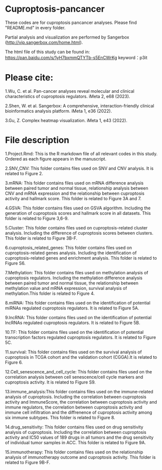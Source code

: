 # Cuproptosis-pancancer
These codes are for cuproptosis pancancer analyses. Please find "README.md" in every folder. 

Partial analysis and visualization are performed by Sangerbox (http://vip.sangerbox.com/home.html).

The html file of this study can be found in: https://pan.baidu.com/s/1yH7bxmmQTYTb-s5EnCWrKg 
keyword：p3it

# Please cite:

1.Wu, C. et al. Pan-cancer analyses reveal molecular and clinical characteristics of cuproptosis regulators. iMeta 2, e68 (2023).

2.Shen, W. et al. Sangerbox: A comprehensive, interaction-friendly clinical bioinformatics analysis platform. iMeta 1, e36 (2022).

3.Gu, Z. Complex heatmap visualization. iMeta 1, e43 (2022).

# File description

1.Project.Rmd: This is the R markdown file of all relevant codes in this study.  Ordered as each figure appears in the manuscript.

2.SNV_CNV: This folder contains files used on SNV and CNV analysis. It is related to Figure 2.

3.mRNA: This folder contains files used on mRNA difference analysis between paired tumor and normal tissue, relationship analysis between CNV and mRNA expression and the relationship between cuproptosis activity and hallmark score. This folder is related to Figure 3A and 7.

4.GSVA: This folder contains files used on GSVA algorithm. Including the generation of cuproptosis scores and hallmark score in all datasets. This folder is related to Figure 3,6-9.

5.Cluster: This folder contains files used on cuproptosis-related cluster analysis. Including the difference of cuproptosis scores between clusters. This folder is related to Figure 3B-F.

6.cuproptosis_related_genes: This folder contains files used on cuproptosis-related genes analysis. Including the identification of cuproptosis-related genes and enrichment analysis. This folder is related to Figure S6.

7.Methylation: This folder contains files used on methylation analysis of cuproptosis regulators.  Including the methylation difference analysis between paired tumor and normal tissue, the relationship between methylation value and mRNA expression, survival analysis of methylation.This folder is related to Figure 4.

8.miRNA: This folder contains files used on the identification of potential miRNAs regulated cuproptosis regulators.  It is related to Figure 5A.

9.lncRNA: This folder contains files used on the identification of potential lncRNAs regulated cuproptosis regulators.  It is related to Figure 5B.

10.TF: This folder contains files used on the identification of potential transcription factors regulated cuproptosis regulators.  It is related to Figure 5C.

11.survival:  This folder contains files used on the survival analysis of cuproptosis in TCGA cohort and the validation cohort (CGGA).It is related to Figure 6.

12.Cell_senescence_and_cell_cycle: This folder contains files used on the correlation analysis between cell senescence/cell cycle markers and cuproptosis activity. It is related to Figure S9.

13.immune_analysis:This folder contains files used on the immune-related analysis of cuproptosis. Including the correlation between cuproptosis activity and ImmuneScore, the correlation between cuproptosis activity and immune regulators, the correlation between cuproptosis activity and immune cell infiltration and the diffrenence of cuproptosis activity among six immune subtypes. This folder is related to Figure 8.

14.drug_sensitivity: This folder contains files used on drug sensitivity analysis of cuproptosis. Including the correlation between cuproptosis activity and IC50 values of 189 drugs in all tumors and the drug sensitivity of individual tumor samples in ACC. This folder is related to Figure 9A.

15.immunotherapy: This folder contains files used on the relationship analysis of immunotherapy outcome and cuproptosis activity. This folder is related to Figure 9B-F.




